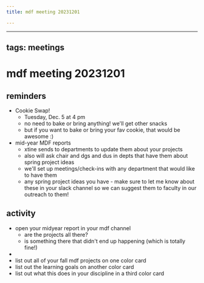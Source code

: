 ```yaml
---
title: mdf meeting 20231201

---
```


---
tags: meetings
---

# mdf meeting 20231201

## reminders
* Cookie Swap! 
    * Tuesday, Dec. 5 at 4 pm
    * no need to bake or bring anything! we'll get other snacks
    * but if you want to bake or bring your fav cookie, that would be awesome :) 
* mid-year MDF reports
    * xtine sends to departments to update them about your projects
    * also will ask chair and dgs and dus in depts that have them about spring project ideas
    * we'll set up meetings/check-ins with any department that would like to have them
    * any spring project ideas you have - make sure to let me know about these in your slack channel so we can suggest them to faculty in our outreach to them!

## activity
* open your midyear report in your mdf channel
    * are the projects all there?
    * is something there that didn't end up happening (which is totally fine!)
* 
* list out all of your fall mdf projects on one color card
* list out the learning goals on another color card
* list out what this does in your discipline in a third color card
